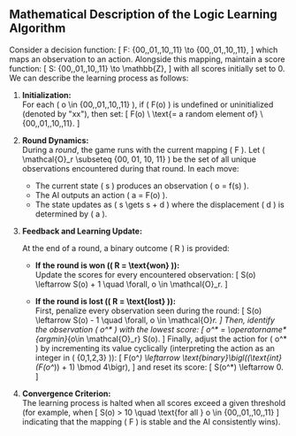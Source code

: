 ## Mathematical Description of the Logic Learning Algorithm

Consider a decision function:
\[
F: \{00,\,01,\,10,\,11\} \to \{00,\,01,\,10,\,11\},
\]
which maps an observation to an action. Alongside this mapping, maintain a score function:
\[
S: \{00,\,01,\,10,\,11\} \to \mathbb{Z},
\]
with all scores initially set to 0. We can describe the learning process as follows:

1. **Initialization:**  
   For each \( o \in \{00,\,01,\,10,\,11\} \), if \( F(o) \) is undefined or uninitialized (denoted by "xx"), then set:
   \[
   F(o) \ \text{= a random element of} \ \{00,\,01,\,10,\,11\}.
   \]

2. **Round Dynamics:**  
   During a *round*, the game runs with the current mapping \( F \). Let \( \mathcal{O}_r \subseteq \{00, 01, 10, 11\} \) be the set of all unique observations encountered during that round. In each move:

   - The current state \( s \) produces an observation \( o = f(s) \).
   - The AI outputs an action \( a = F(o) \).
   - The state updates as \( s \gets s + d \) where the displacement \( d \) is determined by \( a \).

3. **Feedback and Learning Update:**

   At the end of a round, a binary outcome \( R \) is provided:
   
   - **If the round is won (\( R = \text{won} \)):**  
     Update the scores for every encountered observation:
     \[
     S(o) \leftarrow S(o) + 1 \quad \forall\, o \in \mathcal{O}_r.
     \]

   - **If the round is lost (\( R = \text{lost} \)):**  
     First, penalize every observation seen during the round:
     \[
     S(o) \leftarrow S(o) - 1 \quad \forall\, o \in \mathcal{O}_r.
     \]
     Then, identify the observation \( o^* \) with the lowest score:
     \[
     o^* = \operatorname*{argmin}_{o\in \mathcal{O}_r} S(o).
     \]
     Finally, adjust the action for \( o^* \) by incrementing its value cyclically (interpreting the action as an integer in \( \{0,1,2,3\} \)):
     \[
     F(o^*) \leftarrow \text{binary}\bigl((\text{int}(F(o^*)) + 1) \bmod 4\bigr),
     \]
     and reset its score:
     \[
     S(o^*) \leftarrow 0.
     \]

4. **Convergence Criterion:**  
   The learning process is halted when all scores exceed a given threshold (for example, when
   \[
   S(o) > 10 \quad \text{for all } o \in \{00,\,01,\,10,\,11\}
   \]
   indicating that the mapping \( F \) is stable and the AI consistently wins).
